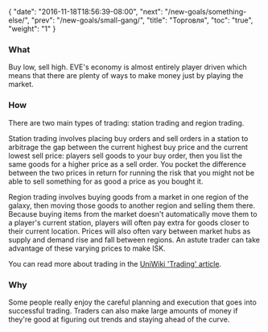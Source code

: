 {
  "date": "2016-11-18T18:56:39-08:00",
  "next": "/new-goals/something-else/",
  "prev": "/new-goals/small-gang/",
  "title": "Торговля",
  "toc": "true",
  "weight": "1"
}

### What

Buy low, sell high. EVE's economy is almost entirely player driven which means
that there are plenty of ways to make money just by playing the market.

### How

There are two main types of trading: station trading and region trading.

Station trading involves placing buy orders and sell orders in a station to arbitrage the
gap between the current highest buy price and the current lowest sell price: players sell
goods to your buy order, then you list the same goods for a higher price as a sell order.
You pocket the difference between the two prices in return for running the risk that you
might not be able to sell something for as good a price as you bought it.

Region trading involves buying goods from a market in one region of the galaxy, then
moving those goods to another region and selling them there. Because buying items from
the market doesn't automatically move them to a player's current station, players will
often pay extra for goods closer to their current location. Prices will also often vary
between market hubs as supply and demand rise and fall between regions. An astute trader
can take advantage of these varying prices to make ISK.

You can read more about trading in the [UniWiki 'Trading' article](http://wiki.eveuniversity.org/Trading).

### Why

Some people really enjoy the careful planning and execution that goes into successful
trading. Traders can also make large amounts of money if they're good at figuring out
trends and staying ahead of the curve.
